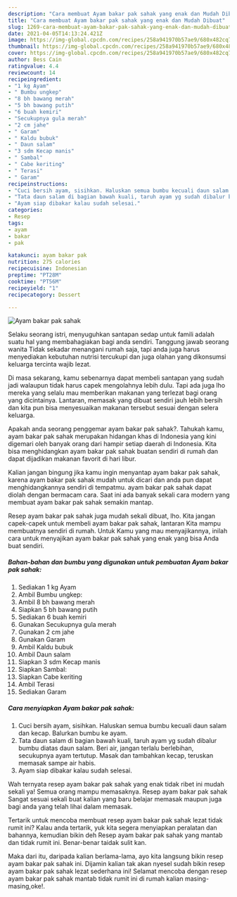 ```yaml
---
description: "Cara membuat Ayam bakar pak sahak yang enak dan Mudah Dibuat"
title: "Cara membuat Ayam bakar pak sahak yang enak dan Mudah Dibuat"
slug: 1269-cara-membuat-ayam-bakar-pak-sahak-yang-enak-dan-mudah-dibuat
date: 2021-04-05T14:13:24.421Z
image: https://img-global.cpcdn.com/recipes/258a941970b57ae9/680x482cq70/ayam-bakar-pak-sahak-foto-resep-utama.jpg
thumbnail: https://img-global.cpcdn.com/recipes/258a941970b57ae9/680x482cq70/ayam-bakar-pak-sahak-foto-resep-utama.jpg
cover: https://img-global.cpcdn.com/recipes/258a941970b57ae9/680x482cq70/ayam-bakar-pak-sahak-foto-resep-utama.jpg
author: Bess Cain
ratingvalue: 4.4
reviewcount: 14
recipeingredient:
- "1 kg Ayam"
- " Bumbu ungkep"
- "8 bh bawang merah"
- "5 bh bawang putih"
- "6 buah kemiri"
- "Secukupnya gula merah"
- "2 cm jahe"
- " Garam"
- " Kaldu bubuk"
- " Daun salam"
- "3 sdm Kecap manis"
- " Sambal"
- " Cabe keriting"
- " Terasi"
- " Garam"
recipeinstructions:
- "Cuci bersih ayam, sisihkan. Haluskan semua bumbu kecuali daun salam dan kecap. Balurkan bumbu ke ayam."
- "Tata daun salam di bagian bawah kuali, taruh ayam yg sudah dibalur bumbu diatas daun salam. Beri air, jangan terlalu berlebihan, secukupnya ayam tertutup. Masak dan tambahkan kecap, teruskan memasak sampe air habis."
- "Ayam siap dibakar kalau sudah selesai."
categories:
- Resep
tags:
- ayam
- bakar
- pak

katakunci: ayam bakar pak 
nutrition: 275 calories
recipecuisine: Indonesian
preptime: "PT28M"
cooktime: "PT56M"
recipeyield: "1"
recipecategory: Dessert

---
```



![Ayam bakar pak sahak](https://img-global.cpcdn.com/recipes/258a941970b57ae9/680x482cq70/ayam-bakar-pak-sahak-foto-resep-utama.jpg)

Selaku seorang istri, menyuguhkan santapan sedap untuk famili adalah suatu hal yang membahagiakan bagi anda sendiri. Tanggung jawab seorang  wanita Tidak sekadar menangani rumah saja, tapi anda juga harus menyediakan kebutuhan nutrisi tercukupi dan juga olahan yang dikonsumsi keluarga tercinta wajib lezat.

Di masa  sekarang, kamu sebenarnya dapat membeli santapan yang sudah jadi walaupun tidak harus capek mengolahnya lebih dulu. Tapi ada juga lho mereka yang selalu mau memberikan makanan yang terlezat bagi orang yang dicintainya. Lantaran, memasak yang dibuat sendiri jauh lebih bersih dan kita pun bisa menyesuaikan makanan tersebut sesuai dengan selera keluarga. 



Apakah anda seorang penggemar ayam bakar pak sahak?. Tahukah kamu, ayam bakar pak sahak merupakan hidangan khas di Indonesia yang kini digemari oleh banyak orang dari hampir setiap daerah di Indonesia. Kita bisa menghidangkan ayam bakar pak sahak buatan sendiri di rumah dan dapat dijadikan makanan favorit di hari libur.

Kalian jangan bingung jika kamu ingin menyantap ayam bakar pak sahak, karena ayam bakar pak sahak mudah untuk dicari dan anda pun dapat menghidangkannya sendiri di tempatmu. ayam bakar pak sahak dapat diolah dengan bermacam cara. Saat ini ada banyak sekali cara modern yang membuat ayam bakar pak sahak semakin mantap.

Resep ayam bakar pak sahak juga mudah sekali dibuat, lho. Kita jangan capek-capek untuk membeli ayam bakar pak sahak, lantaran Kita mampu membuatnya sendiri di rumah. Untuk Kamu yang mau menyajikannya, inilah cara untuk menyajikan ayam bakar pak sahak yang enak yang bisa Anda buat sendiri.

<!--inarticleads1-->

##### Bahan-bahan dan bumbu yang digunakan untuk pembuatan Ayam bakar pak sahak:

1. Sediakan 1 kg Ayam
1. Ambil  Bumbu ungkep:
1. Ambil 8 bh bawang merah
1. Siapkan 5 bh bawang putih
1. Sediakan 6 buah kemiri
1. Gunakan Secukupnya gula merah
1. Gunakan 2 cm jahe
1. Gunakan  Garam
1. Ambil  Kaldu bubuk
1. Ambil  Daun salam
1. Siapkan 3 sdm Kecap manis
1. Siapkan  Sambal:
1. Siapkan  Cabe keriting
1. Ambil  Terasi
1. Sediakan  Garam




<!--inarticleads2-->

##### Cara menyiapkan Ayam bakar pak sahak:

1. Cuci bersih ayam, sisihkan. Haluskan semua bumbu kecuali daun salam dan kecap. Balurkan bumbu ke ayam.
1. Tata daun salam di bagian bawah kuali, taruh ayam yg sudah dibalur bumbu diatas daun salam. Beri air, jangan terlalu berlebihan, secukupnya ayam tertutup. Masak dan tambahkan kecap, teruskan memasak sampe air habis.
1. Ayam siap dibakar kalau sudah selesai.




Wah ternyata resep ayam bakar pak sahak yang enak tidak ribet ini mudah sekali ya! Semua orang mampu memasaknya. Resep ayam bakar pak sahak Sangat sesuai sekali buat kalian yang baru belajar memasak maupun juga bagi anda yang telah lihai dalam memasak.

Tertarik untuk mencoba membuat resep ayam bakar pak sahak lezat tidak rumit ini? Kalau anda tertarik, yuk kita segera menyiapkan peralatan dan bahannya, kemudian bikin deh Resep ayam bakar pak sahak yang mantab dan tidak rumit ini. Benar-benar taidak sulit kan. 

Maka dari itu, daripada kalian berlama-lama, ayo kita langsung bikin resep ayam bakar pak sahak ini. Dijamin kalian tak akan nyesel sudah bikin resep ayam bakar pak sahak lezat sederhana ini! Selamat mencoba dengan resep ayam bakar pak sahak mantab tidak rumit ini di rumah kalian masing-masing,oke!.

